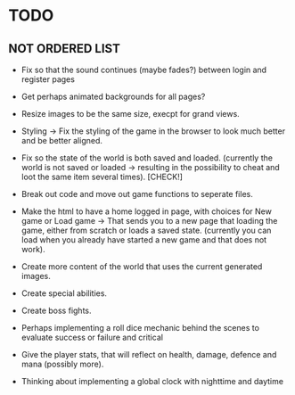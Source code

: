# TODO

## NOT ORDERED LIST

* Fix so that the sound continues (maybe fades?) between login and register pages

* Get perhaps animated backgrounds for all pages?

* Resize images to be the same size, execpt for grand views.

* Styling -> Fix the styling of the game in the browser to look much better and be better aligned.

* Fix so the state of the world is both saved and loaded. (currently the world is not saved or loaded -> resulting in the possibility to cheat and loot the same item several times). [CHECK!]

* Break out code and move out game functions to seperate files.

* Make the html to have a home logged in page, with choices for New game or Load game -> That sends you to a new page that loading the game, either from scratch or loads a saved state. 
(currently you can load when you already have started a new game and that does not work).

* Create more content of the world that uses the current generated images.

* Create special abilities.

* Create boss fights.

* Perhaps implementing a roll dice mechanic behind the scenes to evaluate success or failure and critical

* Give the player stats, that will reflect on health, damage, defence and mana (possibly more).

* Thinking about implementing a global clock with nighttime and daytime